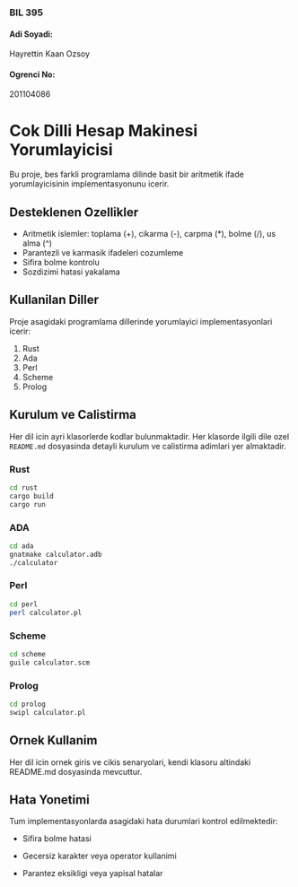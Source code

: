### BIL 395
#### Adi Soyadi:
Hayrettin Kaan Ozsoy

#### Ogrenci No:
201104086

# Cok Dilli Hesap Makinesi Yorumlayicisi

Bu proje, bes farkli programlama dilinde basit bir aritmetik ifade yorumlayicisinin implementasyonunu icerir.

## Desteklenen Ozellikler

- Aritmetik islemler: toplama (+), cikarma (-), carpma (*), bolme (/), us alma (^)
- Parantezli ve karmasik ifadeleri cozumleme
- Sifira bolme kontrolu
- Sozdizimi hatasi yakalama

## Kullanilan Diller

Proje asagidaki programlama dillerinde yorumlayici implementasyonlari icerir:

1. Rust  
2. Ada  
3. Perl  
4. Scheme  
5. Prolog

## Kurulum ve Calistirma

Her dil icin ayri klasorlerde kodlar bulunmaktadir. Her klasorde ilgili dile ozel `README.md` dosyasinda detayli kurulum ve calistirma adimlari yer almaktadir.

### Rust
```bash
cd rust
cargo build
cargo run
```

### ADA
```bash
cd ada
gnatmake calculator.adb
./calculator
```

### Perl
```bash
cd perl
perl calculator.pl
```

### Scheme
```bash
cd scheme
guile calculator.scm
```

### Prolog
```bash
cd prolog
swipl calculator.pl
```

## Ornek Kullanim

Her dil icin ornek giris ve cikis senaryolari, kendi klasoru altindaki README.md dosyasinda mevcuttur. 

## Hata Yonetimi

Tum implementasyonlarda asagidaki hata durumlari kontrol edilmektedir:

- Sifira bolme hatasi

- Gecersiz karakter veya operator kullanimi

- Parantez eksikligi veya yapisal hatalar
